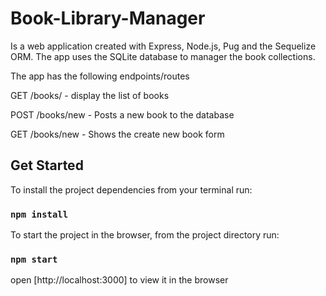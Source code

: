 # Book-Library-Manager 
Is a web application created with Express, Node.js, Pug and the Sequelize ORM. The app uses the SQLite database to manager the book collections.

The app has the following endpoints/routes

GET /books/ - display the list of books

POST /books/new - Posts a new book to the database

GET /books/new - Shows the create new book form


## Get Started

To install the project dependencies from your terminal run:
### `npm install`

To start the project in the browser, from the project directory run:
### `npm start`

open [http://localhost:3000] to view it in the browser